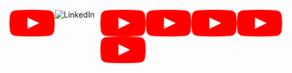 <a href="https://www.youtube.com/channel/UC5TCo8gN5fILJ2sojGcOpxA"><img src="youtube_social_icon_red.png" alt="YouTube" align="left" height="48" width="82" ></a> 
<a href="http://linkedin.com/in/analupadhyay1998"><img src="Linkedin-Logo-2003–2011.png" alt="LinkedIn" align="left" height="70" width="82" ></a>
<a href="https://www.facebook.com/InnovationbyAnalupadhyay/"><img src="youtube_social_icon_red.png" alt="Facebook" align="left" height="48" width="82" ></a> 
<a href="https://twitter.com/InnovationInyou"><img src="youtube_social_icon_red.png" alt="Twitter" align="left" height="48" width="82" ></a> 
<a href="https://github.com/InnovationInyou"><img src="youtube_social_icon_red.png" alt="github" align="left" height="48" width="82" ></a> 
<a href="https://www.reddit.com/u/Creativeinsaan/?utm_source=share&utm_medium=ios_app&utm_name=iossmf"><img src="youtube_social_icon_red.png" alt="reddit" align="left" height="48" width="82" ></a>
<a href="https://instagram.com/innovationin_you?igshid=1fkp8yasn425p"><img src="youtube_social_icon_red.png" alt="Instagram" align="left" height="48" width="82" ></a> 
